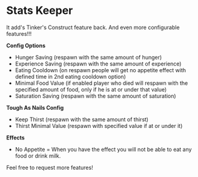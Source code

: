 # Stats Keeper

It add's Tinker's Construct feature back. And even more configurable features!!!

 

**Config Options**
- Hunger Saving (respawn with the same amount of hunger)
- Experience Saving (respawn with the same amount of experience)
- Eating Cooldown (on respawn people will get no appetite effect with defined time in 2nd eating cooldown option)
- Minimal Food Value (if enabled player who died will respawn with the specified amount of food, only if he is at or under that value)
- Saturation Saving (respawn with the same amount of saturation)

**Tough As Nails Config**
- Keep Thirst (respawn with the same amount of thirst)
- Thirst Minimal Value (respawn with specified value if at or under it)

**Effects**
- No Appetite = When you have the effect you will not be able to eat any food or drink milk.
 

Feel free to request more features!
